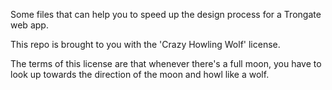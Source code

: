 Some files that can help you to speed up the design process for a Trongate web app.

This repo is brought to you with the 'Crazy Howling Wolf' license.

The terms of this license are that whenever there's a full moon, you have to look up towards the direction of the moon and howl like a wolf.
